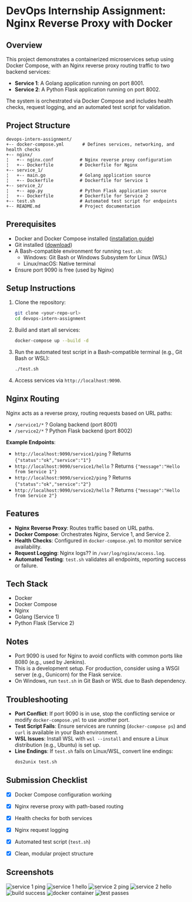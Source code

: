 # DevOps Internship Assignment: Nginx Reverse Proxy with Docker

## Overview
This project demonstrates a containerized microservices setup using Docker Compose, with an Nginx reverse proxy routing traffic to two backend services:
- **Service 1**: A Golang application running on port 8001.
- **Service 2**: A Python Flask application running on port 8002.

The system is orchestrated via Docker Compose and includes health checks, request logging, and an automated test script for validation.

## Project Structure
```
devops-intern-assignment/
+-- docker-compose.yml       # Defines services, networking, and health checks
+-- nginx/
¦   +-- nginx.conf          # Nginx reverse proxy configuration
¦   +-- Dockerfile          # Dockerfile for Nginx
+-- service_1/
¦   +-- main.go             # Golang application source
¦   +-- Dockerfile          # Dockerfile for Service 1
+-- service_2/
¦   +-- app.py              # Python Flask application source
¦   +-- Dockerfile          # Dockerfile for Service 2
+-- test.sh                 # Automated test script for endpoints
+-- README.md               # Project documentation
```

## Prerequisites
- Docker and Docker Compose installed ([installation guide](https://docs.docker.com/get-docker/))
- Git installed ([download](https://git-scm.com/download/win))
- A Bash-compatible environment for running `test.sh`:
  - Windows: Git Bash or Windows Subsystem for Linux (WSL)
  - Linux/macOS: Native terminal
- Ensure port 9090 is free (used by Nginx)

## Setup Instructions
1. Clone the repository:
   ```bash
   git clone <your-repo-url>
   cd devops-intern-assignment
   ```
2. Build and start all services:
   ```bash
   docker-compose up --build -d
   ```
3. Run the automated test script in a Bash-compatible terminal (e.g., Git Bash or WSL):
   ```bash
   ./test.sh
   ```
4. Access services via `http://localhost:9090`.

## Nginx Routing
Nginx acts as a reverse proxy, routing requests based on URL paths:
- `/service1/*` ? Golang backend (port 8001)
- `/service2/*` ? Python Flask backend (port 8002)

**Example Endpoints**:
- `http://localhost:9090/service1/ping` ? Returns `{"status":"ok","service":"1"}`
- `http://localhost:9090/service1/hello` ? Returns `{"message":"Hello from Service 1"}`
- `http://localhost:9090/service2/ping` ? Returns `{"status":"ok","service":"2"}`
- `http://localhost:9090/service2/hello` ? Returns `{"message":"Hello from Service 2"}`

## Features
- **Nginx Reverse Proxy**: Routes traffic based on URL paths.
- **Docker Compose**: Orchestrates Nginx, Service 1, and Service 2.
- **Health Checks**: Configured in `docker-compose.yml` to monitor service availability.
- **Request Logging**: Nginx logs?? in `/var/log/nginx/access.log`.
- **Automated Testing**: `test.sh` validates all endpoints, reporting success or failure.

## Tech Stack
- Docker
- Docker Compose
- Nginx
- Golang (Service 1)
- Python Flask (Service 2)

## Notes
- Port 9090 is used for Nginx to avoid conflicts with common ports like 8080 (e.g., used by Jenkins).
- This is a development setup. For production, consider using a WSGI server (e.g., Gunicorn) for the Flask service.
- On Windows, run `test.sh` in Git Bash or WSL due to Bash dependency.

## Troubleshooting
- **Port Conflict**: If port 9090 is in use, stop the conflicting service or modify `docker-compose.yml` to use another port.
- **Test Script Fails**: Ensure services are running (`docker-compose ps`) and `curl` is available in your Bash environment.
- **WSL Issues**: Install WSL with `wsl --install` and ensure a Linux distribution (e.g., Ubuntu) is set up.
- **Line Endings**: If `test.sh` fails on Linux/WSL, convert line endings:
  ```bash
  dos2unix test.sh
  ```

## Submission Checklist
- [x] Docker Compose configuration working
- [x] Nginx reverse proxy with path-based routing
- [x] Health checks for both services
- [x] Nginx request logging
- [x] Automated test script (`test.sh`)
- [x] Clean, modular project structure


## Screenshots 
![service 1 ping](https://github.com/user-attachments/assets/e1070e50-13ff-48f3-8acf-4b50b4822182)
![service 1 hello](https://github.com/user-attachments/assets/1f79b1ff-3b36-481a-8a3b-5ad5becb710e)
![service 2 ping](https://github.com/user-attachments/assets/f8f92e8d-b63f-4599-a174-189942c66b88)
![service 2 hello](https://github.com/user-attachments/assets/eeec0f97-ef52-4a4f-9846-d98a768b2081)
![build success](https://github.com/user-attachments/assets/6a31e995-29cf-4b4a-999a-180d0ae525de)
![docker container](https://github.com/user-attachments/assets/00378022-8f78-413d-aa3e-56c11f86c26b)
![test passes](https://github.com/user-attachments/assets/93d1a44a-1334-4f2a-951a-ba66c332a3c3)






